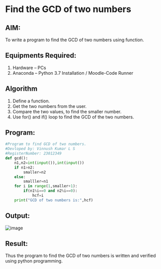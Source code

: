 # Find the GCD of two numbers

## AIM:
To write a program to find the GCD of two numbers using function.

## Equipments Required:
1. Hardware – PCs
2. Anaconda – Python 3.7 Installation / Moodle-Code Runner

## Algorithm
1. Define a function.
2. Get the two numbers from the user.
3. Compare the two values, to find the smaller number.
4. Use for() and if() loop to find the GCD of the two numbers.

## Program:
```python
#Program to find GCD of two numbers.
#Devloped by: Vinnush Kumar L S
#RegisterNumber: 23012349
def gcd():
    n1,n2=int(input()),int(input())
    if n1>n2:
        smaller=n2
    else:
        smalller=n1
    for i in range(1,smaller+1):
        if(n1%i==0 and n2%i==0):
            hcf=i
    print("GCD of two numbers is:",hcf)        
```

## Output:
![image](https://github.com/vinnush147/GCD-of-two-numbers/assets/147139234/82f935a6-541b-44d9-9da7-67c50dbfb8d0)



## Result:
Thus the program to find the GCD of two numbers is written and verified using python programming.
